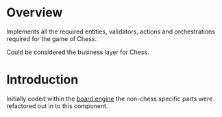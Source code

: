 ﻿# Overview
Implements all the required entities, validators, actions and orchestrations required for the game of Chess.

Could be considered the business layer for Chess.

# Introduction
Initially coded within the [board.engine][link.BoardEngine] the non-chess specific parts were refactored out in to this component.




[link.BoardEngine]: http:todo

